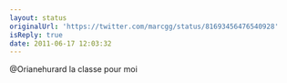 ```yaml
---
layout: status
originalUrl: 'https://twitter.com/marcgg/status/81693456476540928'
isReply: true
date: 2011-06-17 12:03:32
---
```


@Orianehurard la classe pour moi
